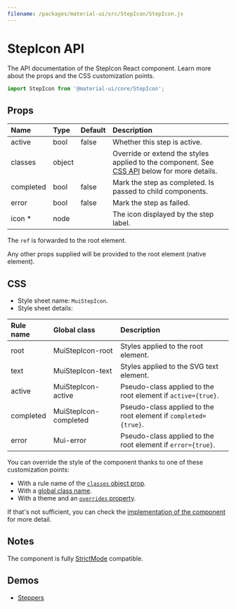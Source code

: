 ```yaml
---
filename: /packages/material-ui/src/StepIcon/StepIcon.js
---
```


<!--- This documentation is automatically generated, do not try to edit it. -->

# StepIcon API

<p class="description">The API documentation of the StepIcon React component. Learn more about the props and the CSS customization points.</p>

```js
import StepIcon from '@material-ui/core/StepIcon';
```



## Props

| Name | Type | Default | Description |
|:-----|:-----|:--------|:------------|
| <span class="prop-name">active</span> | <span class="prop-type">bool</span> | <span class="prop-default">false</span> | Whether this step is active. |
| <span class="prop-name">classes</span> | <span class="prop-type">object</span> |  | Override or extend the styles applied to the component. See [CSS API](#css) below for more details. |
| <span class="prop-name">completed</span> | <span class="prop-type">bool</span> | <span class="prop-default">false</span> | Mark the step as completed. Is passed to child components. |
| <span class="prop-name">error</span> | <span class="prop-type">bool</span> | <span class="prop-default">false</span> | Mark the step as failed. |
| <span class="prop-name required">icon&nbsp;*</span> | <span class="prop-type">node</span> |  | The icon displayed by the step label. |

The `ref` is forwarded to the root element.

Any other props supplied will be provided to the root element (native element).

## CSS

- Style sheet name: `MuiStepIcon`.
- Style sheet details:

| Rule name | Global class | Description |
|:-----|:-------------|:------------|
| <span class="prop-name">root</span> | <span class="prop-name">MuiStepIcon-root</span> | Styles applied to the root element.
| <span class="prop-name">text</span> | <span class="prop-name">MuiStepIcon-text</span> | Styles applied to the SVG text element.
| <span class="prop-name">active</span> | <span class="prop-name">MuiStepIcon-active</span> | Pseudo-class applied to the root element if `active={true}`.
| <span class="prop-name">completed</span> | <span class="prop-name">MuiStepIcon-completed</span> | Pseudo-class applied to the root element if `completed={true}`.
| <span class="prop-name">error</span> | <span class="prop-name">Mui-error</span> | Pseudo-class applied to the root element if `error={true}`.

You can override the style of the component thanks to one of these customization points:

- With a rule name of the [`classes` object prop](/customization/components/#overriding-styles-with-classes).
- With a [global class name](/customization/components/#overriding-styles-with-global-class-names).
- With a theme and an [`overrides` property](/customization/globals/#css).

If that's not sufficient, you can check the [implementation of the component](https://github.com/mui-org/material-ui/blob/master/packages/material-ui/src/StepIcon/StepIcon.js) for more detail.

## Notes

The component is fully [StrictMode](https://reactjs.org/docs/strict-mode.html) compatible.

## Demos

- [Steppers](/components/steppers/)

